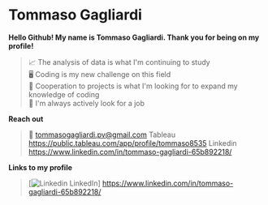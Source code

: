 # Tommaso Gagliardi

**Hello Github! My name is Tommaso Gagliardi. Thank you for being on my profile!**

>📈 The analysis of data is what I'm continuing to study\
>🖥️ Coding is my new challenge on this field\
>🤝 Cooperation to projects is what I'm looking for to expand my knowledge of coding\
>👀 I'm always actively look for a job

**Reach out**
>📧 tommasogagliardi.pv@gmail.com
>Tableau https://public.tableau.com/app/profile/tommaso8535
>Linkedin https://www.linkedin.com/in/tommaso-gagliardi-65b892218/

**Links to my profile**
>[![Linkedin](https://i.stack.imgur.com/gVE0j.png) LinkedIn] https://www.linkedin.com/in/tommaso-gagliardi-65b892218/
